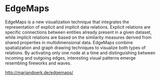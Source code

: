 EdgeMaps
========

EdgeMaps is a new visualization technique that integrates the representation of explicit and implicit data relations. Explicit relations are specific connections between entities already present in a given dataset, while implicit relations are based on the similarity measures derived from shared properties in multidimensional data. EdgeMaps combine spatialization and graph drawing techniques to visualize both types of relations. By activating only one node at a time and distinguishing between incoming and outgoing edges, interesting visual patterns emerge resembling fireworks and waves.

http://mariandoerk.de/edgemaps/
